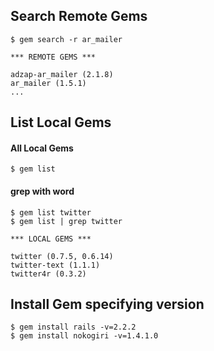 ## Search Remote Gems
    $ gem search -r ar_mailer

    *** REMOTE GEMS ***

    adzap-ar_mailer (2.1.8)
    ar_mailer (1.5.1)
    ...

## List Local Gems

#### All Local Gems
    $ gem list

#### grep with word
    $ gem list twitter
    $ gem list | grep twitter

    *** LOCAL GEMS ***

    twitter (0.7.5, 0.6.14)
    twitter-text (1.1.1)
    twitter4r (0.3.2)
    
## Install Gem specifying version

    $ gem install rails -v=2.2.2
    $ gem install nokogiri -v=1.4.1.0
    
    
